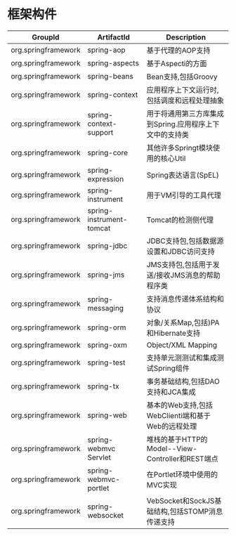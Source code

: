 # 框架构件

|Groupld|Artifactld|Description|
|-|-|-|
|org.springframework|spring-aop|基于代理的AOP支持|
|org.springframework|spring-aspects|基于Aspecti的方面|
|org.springframework|spring-beans|Bean支持,包括Groovy|
|org.springframework|spring-context|应用程序上下文运行时,包括调度和远程处理抽象|
|org.springframework|spring-context-support|用于将通用第三方库集成到Spring.应用程序上下文中的支持类|
|org.springframework|spring-core|其他许多Springt模块使用的核心Util|
|org.springframework|spring-expression|Spring表达语言(SpEL)|
|org.springframework|spring-instrument|用于VM引导的工具代理|
|org.springframework|spring-instrument-tomcat|Tomcat的检测侧代理|
|org.springframework|spring-jdbc|JDBC支持包,包括数据源设置和JDBC访问支持|
|org.springframework|spring-jms|JMS支持包,包括用于发送/接收JMS消息的帮助程序类|
|org.springframework|spring-messaging|支持消息传递体系结构和协议|
|org.springframework|spring-orm|对象/关系Map,包括)PA和Hibernate支持|
|org.springframework|spring-oxm|Object/XML Mapping|
|org.springframework|spring-test|支持单元测测试和集成测试Spring组件|
|org.springframework|spring-tx|事务基础结构,包括DAO支持和JCA集成|
|org.springframework|spring-web|基本的Web支持,包括WebClienti端和基于Web的远程处理|
|org.springframework|spring-webmvc Servlet|堆栈的基于HTTP的Model--View-Controller和REST端点|
|org.springframework|spring-webmvc-portlet|在Portlet环境中使用的MVC实现|
|org.springframework|spring-websocket|VebSocket和SockJS基础结构,包括STOMP消息传递支持|
